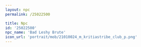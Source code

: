 ```yaml
---
layout: npc
permalink: /25022500

title: Npc
id: '25022500'
npc_name: 'Bad Leshy Brute'
icon_url: 'portrait/mob/21010024_m_kritiastribe_club_p.png'
---
```

